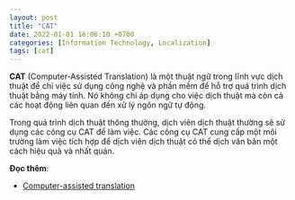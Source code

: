```yaml
---
layout: post
title: "CAT"
date: 2022-01-01 16:06:10 +0700
categories: [Information Technology, Localization]
tags: [cat]
---
```


**CAT** (Computer-Assisted Translation) là một thuật ngữ trong lĩnh vực dịch thuật để chỉ việc sử dụng công nghệ và phần mềm để hỗ trợ quá trình dịch thuật bằng máy tính. Nó không chỉ áp dụng cho việc dịch thuật mà còn cả các hoạt động liên quan đến xử lý ngôn ngữ tự động.

Trong quá trình dịch thuật thông thường, dịch viên dịch thuật thường sẽ sử dụng các công cụ CAT để làm việc. Các công cụ CAT cung cấp một môi trường làm việc tích hợp để dịch viên dịch thuật có thể dịch văn bản một cách hiệu quả và nhất quán.

**Đọc thêm**:
- [Computer-assisted translation](https://en.wikipedia.org/wiki/Computer-assisted_translation)
